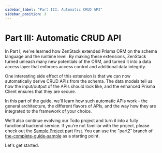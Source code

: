 ```yaml
---
sidebar_label: "Part III: Automatic CRUD API"
sidebar_position: 3
---
```


# Part III: Automatic CRUD API

In Part I, we've learned how ZenStack extended Prisma ORM on the schema language and the runtime level. By making these extensions, ZenStack turned unleash many new potentials of the ORM, and turned it into a data access layer that enforces access control and additional data integrity.

One interesting side effect of this extension is that we can now automatically derive CRUD APIs from the schema. The data models tell us how the input/output of the APIs should look like, and the enhanced Prisma Client ensures that they are secure.

In this part of the guide, we'll learn how such automatic APIs work - the general architecture, the different flavors of APIs, and the way how they are integrated to the framework of your choice.

We'll also continue evolving our Todo project and turn it into a fully functional backend service. If you're not familiar with the project, please check out the [Sample Project](/docs/the-complete-guide/#sample-project) part first. You can use the "part2" branch of [the-complete-guide-sample](https://github.com/zenstackhq/the-complete-guide-sample/tree/part2) as a starting point.

Let's get started.
